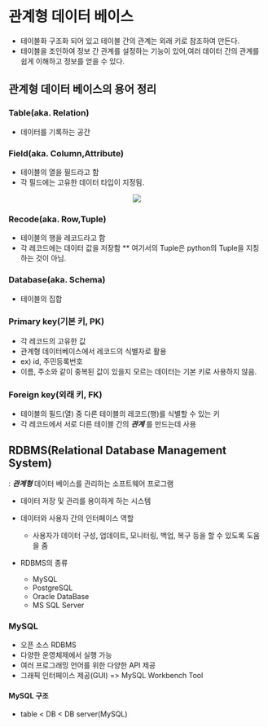 # 관계형 데이터 베이스
- 테이블화 구조화 되어 있고 테이블 간의 관계는 외래 키로 참조하여 만든다.
- 테이블을 조인하여 정보 간 관계를 설정하는 기능이 있어,여러 데이터 간의 관계를 쉽게 이해하고 정보를 얻을 수 있다.
## 관계형 데이터 베이스의 용어 정리

### Table(aka. Relation)
- 데이터를 기록하는 공간

### Field(aka. Column,Attribute)
- 테이블의 열을 필드라고 함
- 각 필드에는 고유한 데이터 타입이 지정됨.

<p align="center">
<img src = 'https://user-images.githubusercontent.com/39366835/217449037-f363c0f1-3ed7-4e43-82d5-3de8563b3ee9.PNG'>
</p>

### Recode(aka. Row,Tuple)
- 테이블의 행을 레코드라고 함
- 각 레코드에는 데이터 값을 저장함
** 여기서의 Tuple은 python의 Tuple을 지칭하는 것이 아님.

### Database(aka. Schema)
- 테이블의 집합

### Primary key(기본 키, PK)
- 각 레코드의 고유한 값
- 관계형 데이터베이스에서 레코드의 식별자로 활용
- ex) id, 주민등록번호
- 이름, 주소와 같이 중복된 값이 있을지 모르는 데이터는 기본 키로 사용하지 않음.

### Foreign key(외래 키, FK)
- 테이블의 필드(열) 중 다른 테이블의 레코드(행)를 식별할 수 있는 키
- 각 레코드에서 서로 다른 테이블 간의 ***관계*** 를 만드는데 사용

## RDBMS(Relational Database Management System)
: ***관계형***  데이터 베이스를 관리하는 소프트웨어 프로그램

- 데이터 저장 및 관리를 용이하게 하는 시스템
- 데이터와 사용자 간의 인터페이스 역할
  - 사용자가 데이터 구성, 업데이트, 모니터링, 백업, 복구 등을 할 수 있도록 도움을 줌

- RDBMS의 종류
  - MySQL
  - PostgreSQL
  - Oracle DataBase
  - MS SQL Server

### MySQL
- 오픈 소스 RDBMS
- 다양한 운영체제에서 실행 가능
- 여러 프로그래밍 언어를 위한 다양한 API 제공
- 그래픽 인터페이스 제공(GUI) => MySQL Workbench Tool

#### MySQL 구조
- table < DB < DB server(MySQL)

